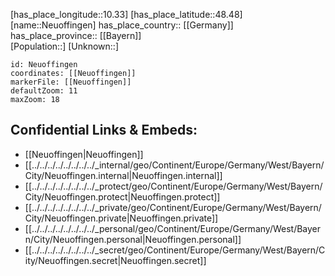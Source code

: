 ﻿---
location: [48.48,10.33] 
mapzoom: [7,12] 
mapmarker: city 
type: City
tags:
- geo/City


SpocWebEntityId: 32846
isDeleted: false
confidential: public

---
[has_place_longitude::10.33] 
[has_place_latitude::48.48] 
[name::Neuoffingen] 
has_place_country:: [[Germany]]  
has_place_province:: [[Bayern]]  
[Population::] 
[Unknown::] 


```leaflet
id: Neuoffingen
coordinates: [[Neuoffingen]] 
markerFile: [[Neuoffingen]] 
defaultZoom: 11 
maxZoom: 18
```


## Confidential Links & Embeds: 
- [[Neuoffingen|Neuoffingen]]  
- [[../../../../../../../../_internal/geo/Continent/Europe/Germany/West/Bayern/City/Neuoffingen.internal|Neuoffingen.internal]] 
- [[../../../../../../../../_protect/geo/Continent/Europe/Germany/West/Bayern/City/Neuoffingen.protect|Neuoffingen.protect]] 
- [[../../../../../../../../_private/geo/Continent/Europe/Germany/West/Bayern/City/Neuoffingen.private|Neuoffingen.private]] 
- [[../../../../../../../../_personal/geo/Continent/Europe/Germany/West/Bayern/City/Neuoffingen.personal|Neuoffingen.personal]] 
- [[../../../../../../../../_secret/geo/Continent/Europe/Germany/West/Bayern/City/Neuoffingen.secret|Neuoffingen.secret]] 
